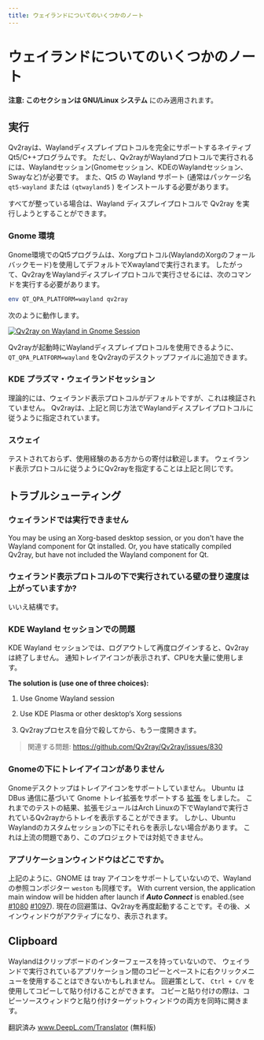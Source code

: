 ```yaml
---
title: ウェイランドについてのいくつかのノート
---
```


# ウェイランドについてのいくつかのノート

**注意: このセクションは GNU/Linux システム** にのみ適用されます。

## 実行

Qv2rayは、Waylandディスプレイプロトコルを完全にサポートするネイティブQt5/C++プログラムです。 ただし、Qv2rayがWaylandプロトコルで実行されるには、Waylandセッション(Gnomeセッション、KDEのWaylandセッション、Swayなど)が必要です。 また、Qt5 の Wayland サポート (通常はパッケージ名 `qt5-wayland` または `(qtwayland5` ) をインストールする必要があります。

すべてが整っている場合は、Wayland ディスプレイプロトコルで Qv2ray を実行しようとすることができます。

### Gnome 環境

Gnome環境でのQt5プログラムは、Xorgプロトコル(WaylandのXorgのフォールバックモード)を使用してデフォルトでXwaylandで実行されます。 したがって、Qv2rayをWaylandディスプレイプロトコルで実行させるには、次のコマンドを実行する必要があります。

```bash
env QT_QPA_PLATFORM=wayland qv2ray
```

次のように動作します。

[![Qv2ray on Wayland in Gnome Session](https://s1.ax1x.com/2020/11/07/BIuwb4.png)](https://imgchr.com/i/BIuwb4)

Qv2rayが起動時にWaylandディスプレイプロトコルを使用できるように、 `QT_QPA_PLATFORM=wayland` をQv2rayのデスクトップファイルに追加できます。

### KDE プラズマ・ウェイランドセッション

理論的には、ウェイランド表示プロトコルがデフォルトですが、これは検証されていません。 Qv2rayは、上記と同じ方法でWaylandディスプレイプロトコルに従うように指定されています。

### スウェイ

テストされておらず、使用経験のある方からの寄付は歓迎します。 ウェイランド表示プロトコルに従うようにQv2rayを指定することは上記と同じです。

## トラブルシューティング

### ウェイランドでは実行できません

You may be using an Xorg-based desktop session, or you don't have the Wayland component for Qt installed. Or, you have statically compiled Qv2ray, but have not included the Wayland component for Qt.

### ウェイランド表示プロトコルの下で実行されている壁の登り速度は上がっていますか?

いいえ結構です。

### KDE Wayland セッションでの問題

KDE Wayland セッションでは、ログアウトして再度ログインすると、Qv2ray は終了しません。 通知トレイアイコンが表示されず、CPUを大量に使用します。

**The solution is (use one of three choices):**

1. Use Gnome Wayland session

2. Use KDE Plasma or other desktop‘s Xorg sessions

3. Qv2rayプロセスを自分で殺してから、もう一度開きます。

> 関連する問題: <https://github.com/Qv2ray/Qv2ray/issues/830>

### Gnomeの下にトレイアイコンがありません

Gnomeデスクトップはトレイアイコンをサポートしていません。 Ubuntu は DBus 通信に基づいて Gnome トレイ拡張をサポートする [拡張](https://extensions.gnome.org/extension/1301/ubuntu-appindicators/) をしました。 これまでのテストの結果、拡張モジュールはArch Linuxの下でWaylandで実行されているQv2rayからトレイを表示することができます。 しかし、Ubuntu Waylandのカスタムセッションの下にそれらを表示しない場合があります。 これは上流の問題であり、このプロジェクトでは対処できません。

### アプリケーションウィンドウはどこですか。

上記のように、GNOME は tray アイコンをサポートしていないので、Wayland の参照コンポジター `weston` も同様です。 With current version, the application main window will be hidden after launch if **_Auto Connect_** is enabled.(see [#1080](https://github.com/Qv2ray/Qv2ray/issues/1080) [#1097](https://github.com/Qv2ray/Qv2ray/issues/1080)). 現在の回避策は、Qv2rayを再度起動することです。その後、メインウィンドウがアクティブになり、表示されます。

## Clipboard

Waylandはクリップボードのインターフェースを持っていないので、 ウェイランドで実行されているアプリケーション間のコピーとペーストに右クリックメニューを使用することはできないかもしれません。 回避策として、 `Ctrl + C/V` を使用してコピーして貼り付けることができます。 コピーと貼り付けの際は、コピーソースウィンドウと貼り付けターゲットウィンドウの両方を同時に開きます。

翻訳済み www.DeepL.com/Translator (無料版)
